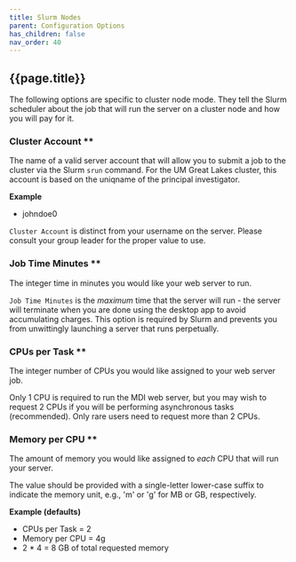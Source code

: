 ```yaml
---
title: Slurm Nodes
parent: Configuration Options
has_children: false
nav_order: 40
---
```


## {{page.title}}

The following options are specific to cluster node mode. 
They tell the Slurm scheduler about the job that will run the server 
on a cluster node and how you will pay for it.

### Cluster Account **

The name of a valid server account that will 
allow you to submit a job to the cluster via the Slurm `srun` command.
For the UM Great Lakes cluster, this account is
based on the uniqname of the principal investigator. 

**Example**
- johndoe0

`Cluster Account` is distinct from your username on the server.
Please consult your group leader for the proper value to use.

### Job Time Minutes **

The integer time in minutes you would like your web server to run.

`Job Time Minutes` is the _maximum_ time that the server will run - 
the server will terminate when you are done using the desktop app
to avoid accumulating charges. This option is required by Slurm
and prevents you from unwittingly launching a server
that runs perpetually.

### CPUs per Task **

The integer number of CPUs you would like assigned
to your web server job. 

Only 1 CPU is required to run the MDI web server, but you may wish 
to request 2 CPUs if you will be performing asynchronous tasks
(recommended). 
Only rare users need to request more than 2 CPUs.

### Memory per CPU **

The amount of memory you would like assigned
to _each_ CPU that will run your server. 

The value should be provided with a single-letter lower-case
suffix to indicate the memory unit, e.g., 'm' or 'g' for 
MB or GB, respectively.

**Example (defaults)**
- CPUs per Task = 2
- Memory per CPU = 4g
- 2 * 4 = 8 GB of total requested memory 
